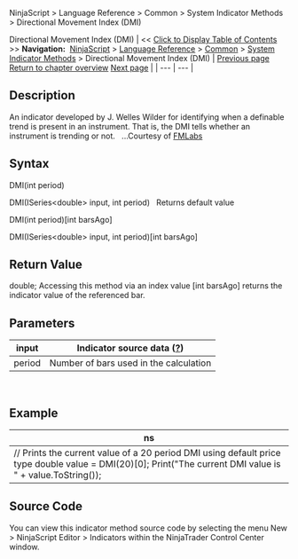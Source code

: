 ﻿
NinjaScript \> Language Reference \> Common \> System Indicator Methods \> Directional Movement Index (DMI)

Directional Movement Index (DMI)
| \<\< [Click to Display Table of Contents](directional_movement_index_dmi.md) \>\> **Navigation:**     [NinjaScript](ninjascript.md) \> [Language Reference](language_reference_wip.md) \> [Common](common.md) \> [System Indicator Methods](indicators.md) \> Directional Movement Index (DMI) | [Previous page](directional_movement_dm.md) [Return to chapter overview](indicators.md) [Next page](disparity_index.md) |
| --- | --- |
## Description
An indicator developed by J. Welles Wilder for identifying when a definable trend is present in an instrument. That is, the DMI tells whether an instrument is trending or not.
 
...Courtesy of [FMLabs](http://www.fmlabs.com/reference/default.htm?url=DX.md)
 
## Syntax
DMI(int period)  

DMI(ISeries\<double\> input, int period)
 
Returns default value  

DMI(int period)\[int barsAgo]  

DMI(ISeries\<double\> input, int period)\[int barsAgo]

## Return Value
double; Accessing this method via an index value \[int barsAgo] returns the indicator value of the referenced bar.

## Parameters
| input | Indicator source data ([?](valid_input_data_for_indicator.md)) |
| --- | --- |
| period | Number of bars used in the calculation |

 
## 
## Example
| ns |
| --- |
| // Prints the current value of a 20 period DMI using default price type double value \= DMI(20)\[0]; Print("The current DMI value is " \+ value.ToString()); |

## Source Code
You can view this indicator method source code by selecting the menu New \> NinjaScript Editor \> Indicators within the NinjaTrader Control Center window.
